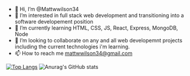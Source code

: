 - 👋 Hi, I’m @Mattwwilson34
- 👀 I’m interested in full stack web development and transitioning into a software developement position
- 🌱 I’m currently learning HTML, CSS, JS, React, Express, MongoDB, Node
- 💞️ I’m looking to collaborate on any and all web developemnt projects including the current technologies i'm learning.
- 📫 How to reach me mattwwilson34@gmail.com

[![Top Langs](https://github-readme-stats.vercel.app/api/top-langs/?username=Mattwwilson34)](https://github.com/anuraghazra/github-readme-stats)
![Anurag's GitHub stats](https://github-readme-stats.vercel.app/api?username=anuraghazra&show_icons=true&theme=radical)

